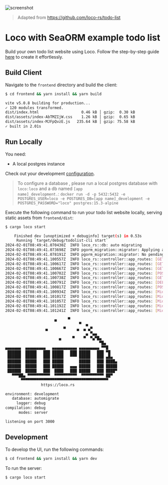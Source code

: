 ![screenshot](Screenshot.png)

> Adapted from https://github.com/loco-rs/todo-list

# Loco with SeaORM example todo list

Build your own todo list website using Loco. Follow the step-by-step guide [here](<(https://loco.rs/blog/frontend-website/)>) to create it effortlessly.

## Build Client

Navigate to the `frontend` directory and build the client:

```sh
$ cd frontend && yarn install && yarn build

vite v5.0.8 building for production...
✓ 120 modules transformed.
dist/index.html                   0.46 kB │ gzip:  0.30 kB
dist/assets/index-AbTMZIjW.css    1.26 kB │ gzip:  0.65 kB
dist/assets/index-MJFpQvzE.js   235.64 kB │ gzip: 75.58 kB
✓ built in 2.01s
```

## Run Locally

You need:

* A local postgres instance

Check out your development [configuration](config/development.yaml).

> To configure a database , please run a local postgres database with <code>loco:loco</code> and a db named <code>[app name]_development.</code>: 
<code>docker run -d -p 5432:5432 -e POSTGRES_USER=loco -e POSTGRES_DB=[app name]_development -e POSTGRES_PASSWORD="loco" postgres:15.3-alpine</code>

Execute the following command to run your todo list website locally, serving static assets from `frontend/dist`:

```sh
$ cargo loco start

    Finished dev [unoptimized + debuginfo] target(s) in 0.53s
     Running `target/debug/todolist-cli start`
2024-02-01T08:49:41.070430Z  INFO loco_rs::db: auto migrating
2024-02-01T08:49:41.073698Z  INFO pgorm_migration::migrator: Applying all pending migrations
2024-02-01T08:49:41.078191Z  INFO pgorm_migration::migrator: No pending migrations
2024-02-01T08:49:41.100557Z  INFO loco_rs::controller::app_routes: [GET] /api/_ping
2024-02-01T08:49:41.100617Z  INFO loco_rs::controller::app_routes: [GET] /api/_health
2024-02-01T08:49:41.100667Z  INFO loco_rs::controller::app_routes: [GET] /api/notes
2024-02-01T08:49:41.100702Z  INFO loco_rs::controller::app_routes: [POST] /api/notes
2024-02-01T08:49:41.100738Z  INFO loco_rs::controller::app_routes: [GET] /api/notes/:id
2024-02-01T08:49:41.100791Z  INFO loco_rs::controller::app_routes: [DELETE] /api/notes/:id
2024-02-01T08:49:41.100817Z  INFO loco_rs::controller::app_routes: [POST] /api/notes/:id
2024-02-01T08:49:41.100934Z  INFO loco_rs::controller::app_routes: [Middleware] Adding limit payload data="5mb"
2024-02-01T08:49:41.101017Z  INFO loco_rs::controller::app_routes: [Middleware] Adding log trace id
2024-02-01T08:49:41.101057Z  INFO loco_rs::controller::app_routes: [Middleware] Adding timeout layer
2024-02-01T08:49:41.101192Z  INFO loco_rs::controller::app_routes: [Middleware] Adding cors
2024-02-01T08:49:41.101241Z  INFO loco_rs::controller::app_routes: [Middleware] Adding static

                      ▄     ▀
                                 ▀  ▄
                  ▄       ▀     ▄  ▄ ▄▀
                                    ▄ ▀▄▄
                        ▄     ▀    ▀  ▀▄▀█▄
                                          ▀█▄
▄▄▄▄▄▄▄  ▄▄▄▄▄▄▄▄▄   ▄▄▄▄▄▄▄▄▄▄▄ ▄▄▄▄▄▄▄▄▄ ▀▀█
 ██████  █████   ███ █████   ███ █████   ███ ▀█
 ██████  █████   ███ █████   ▀▀▀ █████   ███ ▄█▄
 ██████  █████   ███ █████       █████   ███ ████▄
 ██████  █████   ███ █████   ▄▄▄ █████   ███ █████
 ██████  █████   ███  ████   ███ █████   ███ ████▀
   ▀▀▀██▄ ▀▀▀▀▀▀▀▀▀▀  ▀▀▀▀▀▀▀▀▀▀  ▀▀▀▀▀▀▀▀▀▀ ██▀
       ▀▀▀▀▀▀▀▀▀▀▀▀▀▀▀▀▀▀▀▀▀▀▀▀▀▀▀▀▀▀▀▀▀▀▀▀▀▀▀
                https://loco.rs

environment: development
   database: automigrate
     logger: debug
compilation: debug
      modes: server

listening on port 3000
```

## Development

To develop the UI, run the following commands:

```sh
$ cd frontend && yarn install && yarn dev
```

To run the server:

```sh
$ cargo loco start
```
